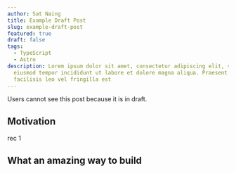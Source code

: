 ```yaml
---
author: Sat Naing
title: Example Draft Post
slug: example-draft-post
featured: true
draft: false
tags:
  - TypeScript
  - Astro
description: Lorem ipsum dolor sit amet, consectetur adipiscing elit, sed do
  eiusmod tempor incididunt ut labore et dolore magna aliqua. Praesent elementum
  facilisis leo vel fringilla est
---
```

Users cannot see this post because it is in draft.

## Motivation

rec 1

## What an amazing way to build